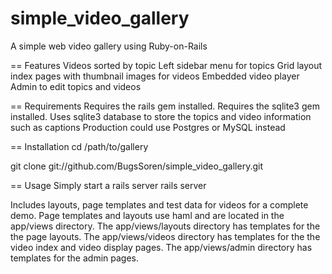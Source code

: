 simple_video_gallery
====================

A simple web video gallery using Ruby-on-Rails

== Features
   Videos sorted by topic
   Left sidebar menu for topics
   Grid layout index pages with thumbnail images for videos
   Embedded video player
   Admin to edit topics and videos

== Requirements
   Requires the rails gem installed.
   Requires the sqlite3 gem installed.
   Uses sqlite3 database to store the topics and video information such as captions
   Production could use Postgres or MySQL instead

== Installation
  cd /path/to/gallery
      
  git clone git://github.com/BugsSoren/simple_video_gallery.git

== Usage
  Simply start a rails server
  rails server

  Includes layouts, page templates and test data for videos for a complete demo.
  Page templates and layouts use haml and are located in the app/views directory.
  The app/views/layouts directory has templates for the the page layouts.
  The app/views/videos directory has templates for the the video index and video display pages.
  The app/views/admin directory has templates for the admin pages.
